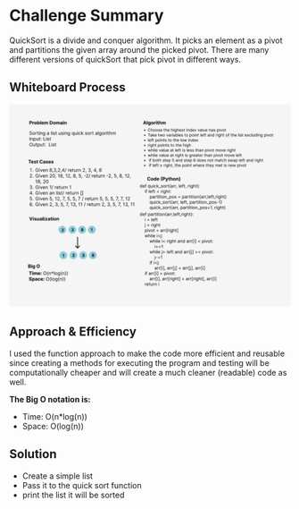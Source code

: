 # Challenge Summary
QuickSort is a divide and conquer algorithm. It picks an element as a pivot and partitions
the given array around the picked pivot.
There are many different versions of quickSort that pick pivot in different ways. 

## Whiteboard Process
![Quick sort whiteboard](quick_sort.png)


## Approach & Efficiency
I used the function approach to make the code more efficient and reusable since creating a methods for executing the program and testing
will be computationally cheaper and will create a much cleaner (readable) code as well.

**The Big O notation is:**
- Time: O(n*log(n))
- Space: O(log(n))


## Solution
- Create a simple list
- Pass it to the quick sort function
- print the list it will be sorted